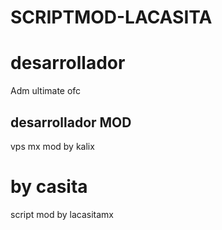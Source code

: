 # SCRIPTMOD-LACASITA

# desarrollador
Adm ultimate ofc
## desarrollador MOD
vps mx mod by kalix
# by casita
script mod by lacasitamx
